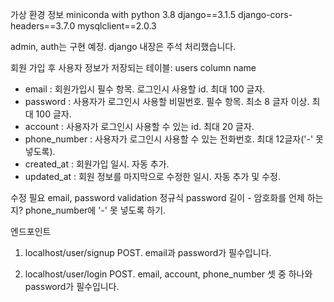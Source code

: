 
가상 환경 정보
miniconda with python 3.8
django==3.1.5
django-cors-headers==3.7.0
mysqlclient==2.0.3

admin, auth는 구현 예정. django 내장은 주석 처리했습니다.

회원 가입 후 사용자 정보가 저장되는 테이블: users
column name
- email    : 회원가입시 필수 항목. 로그인시 사용할 id. 최대 100 글자.
- password : 사용자가 로그인시 사용할 비밀번호. 필수 항목. 최소 8 글자 이상. 최대 100 글자.
- account  : 사용자가 로그인시 사용할 수 있는 id. 최대 20 글자.
- phone_number : 사용자가 로그인시 사용할 수 있는 전화번호. 최대 12글자('-' 못 넣도록).
- created_at   : 회원가입 일시. 자동 추가.
- updated_at   : 회원 정보를 마지막으로 수정한 일시. 자동 추가 및 수정.

수정 필요
email, password validation 정규식
password 길이 - 암호화를 언제 하는지?
phone_number에 '-' 못 넣도록 하기.

엔드포인트

1. localhost/user/signup
POST. email과 password가 필수입니다.

2. localhost/user/login
POST. email, account, phone_number 셋 중 하나와 password가 필수입니다.
